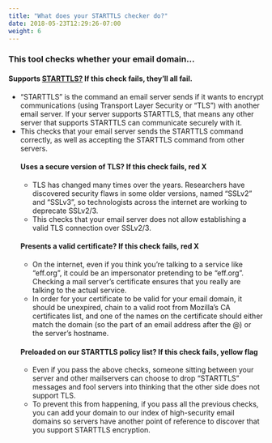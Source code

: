 ```yaml
---
title: "What does your STARTTLS checker do?"
date: 2018-05-23T12:29:26-07:00
weight: 6
---
```

<h3>This tool checks whether your email domain…</h3>

<h4><span class="left">Supports <a href="https://en.wikipedia.org/wiki/Opportunistic_TLS">STARTTLS?</a></span>
<span class="right">If this check fails, they’ll all fail.</span></h4>

<ul>
<li>
“STARTTLS” is the command an email server sends if it wants to encrypt communications (using Transport Layer Security or “TLS”) with another email server. If your server supports STARTTLS, that means any other server that supports STARTTLS can communicate securely with it.
</li>
<li>
This checks that your email server sends the STARTTLS command correctly, as well as accepting the STARTTLS command from other servers.
</li>

<h4><span class="left">Uses a secure version of TLS?</span>
<span class="right">If this check fails, red X</span>
</h4>
<ul>
<li>
TLS has changed many times over the years. Researchers have discovered security flaws in some older versions, named “SSLv2” and “SSLv3”, so technologists across the internet are working to deprecate SSLv2/3.</li>
<li>
This checks that your email server does not allow establishing a valid TLS connection over SSLv2/3.
</li>
</ul>

<h4><span class="left">Presents a valid certificate?</span>     
<span class="right">If this check fails, red X</span>
</h4>
<ul>
<li>
On the internet, even if you think you’re talking to a service like “eff.org”, it could be an impersonator pretending to be “eff.org”. Checking a mail server’s certificate ensures that you really are talking to the actual service.</li>
<li>
In order for your certificate to be valid for your email domain, it should be unexpired, chain to a valid root from Mozilla’s CA certificates list, and one of the names on the certificate should either match the domain (so the part of an email address after the @) or the server’s hostname.
</li>
</ul>

<h4><span class="left">
Preloaded on our STARTTLS policy list?</span>
<span class="right">If this check fails, yellow flag</span>
</h4>
<ul>
<li>
Even if you pass the above checks, someone sitting between your server and other mailservers can choose to drop “STARTTLS” messages and fool servers into thinking that the other side does not support TLS.
</li>
<li>
To prevent this from happening, if you pass all the previous checks, you can add your domain to our index of high-security email domains so servers have another point of reference to discover that you support STARTTLS encryption.
</li>
</ul>
